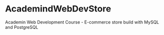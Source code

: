 # AcademindWebDevStore
Academin Web Development Course - E-commerce store build with MySQL and PostgreSQL
